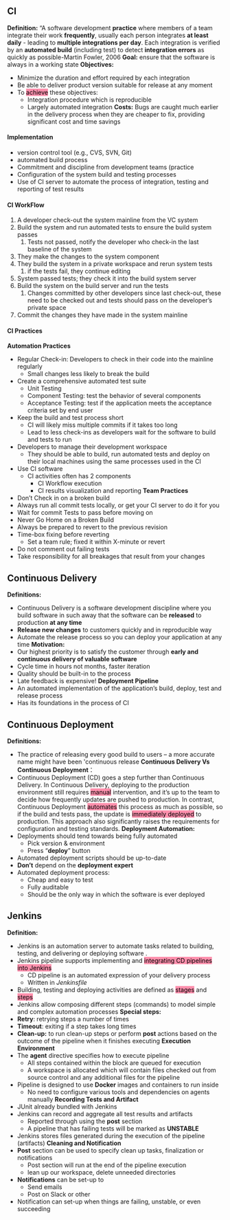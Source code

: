 
## CI
**Definition:**
“A software development **practice** where members of a team integrate their work **frequently**, usually each person integrates **at least daily** - leading to **multiple integrations per day**. Each integration is verified by an **automated build** (including test) to detect **integration errors** as quickly as possible-Martin Fowler, 2006
**Goal:**  ensure that the software is always in a working state
**Objectives:** 
- Minimize the duration and effort required by each integration
- Be able to deliver product version suitable for release at any moment
- To <mark style="background: #FF5582A6;">achieve</mark> these objectives:
	- Integration procedure which is reproducible
	- Largely automated integration
**Costs:** Bugs are caught much earlier in the delivery process when they are cheaper to fix, providing significant cost and time savings
#### Implementation
- version control tool (e.g., CVS, SVN, Git)
- automated build process
- Commitment and discipline from development teams (practice
- Configuration of the system build and testing processes
- Use of CI server to automate the process of integration, testing and reporting of test results
#### CI WorkFlow
1. A developer check-out the system mainline from the VC system
2. Build the system and run automated tests to ensure the build system passes
	1. Tests not passed, notify the developer who check-in the last baseline of the system
3. They make the changes to the system component
4. They build the system in a private workspace and rerun system tests
	1. if the tests fail, they continue editing
5. System passed tests; they check it into the build system server
6. Build the system on the build server and run the tests
	1. Changes committed by other developers since last check-out, these need to be checked out and tests should pass on the developer’s private space
7. Commit the changes they have made in the system mainline
#### CI Practices
**Automation Practices**
- Regular Check-in: Developers to check in their code into the mainline regularly 
	- Small changes less likely to break the build
- Create a comprehensive automated test suite
	- Unit Testing
	- Component Testing: test the behavior of several components
	- Acceptance Testing: test if the application meets the acceptance criteria set by end user
- Keep the build and test process short
	- CI will likely miss multiple commits if it takes too long
	- Lead to less check-ins as developers wait for the software to build and tests to run
- Developers to manage their development workspace
	- They should be able to build, run automated tests and deploy on their local machines using the same processes used in the CI
- Use CI software
	- CI activities often has 2 components
		- CI Workflow execution
		- CI results visualization and reporting
**Team Practices**
- Don’t Check in on a broken build
- Always run all commit tests locally, or get your CI server to do it for you
- Wait for commit Tests to pass before moving on
- Never Go Home on a Broken Build
- Always be prepared to revert to the previous revision
- Time-box fixing before reverting
	- Set a team rule; fixed it within X-minute or revert
- Do not comment out failing tests
- Take responsibility for all breakages that result from your changes
## Continuous Delivery
**Definitions:**
- Continuous Delivery is a software development discipline where you build software in such away that the software can be **released** to production **at any time**
- **Release new changes** to customers quickly and in reproducible way
- Automate the release process so you can deploy your application at any time
**Motivation:** 
- Our highest priority is to satisfy the customer through **early and continuous delivery of valuable software**
- Cycle time in hours not months, faster iteration
- Quality should be built-in to the process
- Late feedback is expensive!
**Deployment Pipeline**
- An automated implementation of the application’s build, deploy, test and release process
- Has its foundations in the process of CI
## Continuous Deployment
**Definitions:**
- The practice of releasing every good build to users – a more accurate name might have been 'continuous release
**Continuous Delivery Vs Continuous Deployment**：
- Continuous Deployment (CD) goes a step further than Continuous Delivery. In Continuous Delivery, deploying to the production environment still requires <mark style="background: #FF5582A6;">manual</mark> intervention, and it’s up to the team to decide how frequently updates are pushed to production. In contrast, Continuous Deployment <mark style="background: #FF5582A6;">automates</mark> this process as much as possible, so if the build and tests pass, the update is <mark style="background: #FF5582A6;">immediately deployed</mark> to production. This approach also significantly raises the requirements for configuration and testing standards.
**Deployment Automation:**
- Deployments should tend towards being fully automated
	- Pick version & environment
	- Press “**deploy**” button
- Automated deployment scripts should be up-to-date
- **Don’t** depend on the **deployment expert**
- Automated deployment process:
	- Cheap and easy to test
	- Fully auditable
	- Should be the only way in which the software is ever deployed

## Jenkins
**Definition:**
- Jenkins is an automation server to automate tasks related to building, testing, and delivering or deploying software .
- Jenkins pipeline supports implementing and <mark style="background: #FF5582A6;">integrating CD pipelines into Jenkins</mark>
	- CD pipeline is an automated expression of your delivery process
	- Written in *Jenkinsfile*
- Building, testing and deploying activities are defined as <mark style="background: #FF5582A6;">stages</mark> and <mark style="background: #FF5582A6;">steps</mark>
- Jenkins allow composing different steps (commands) to model simple and complex automation processes
**Special steps:**
- **Retry**: retrying steps a number of times
- **Timeout**: exiting if a step takes long times
- **Clean-up:** to run clean-up steps or perform **post** actions based on the outcome of the pipeline when it finishes executing
**Execution Environment**
- The **agent** directive specifies how to execute pipeline
	- All steps contained within the block are queued for execution
	- A workspace is allocated which will contain files checked out from source control and any additional files for the pipeline
- Pipeline is designed to use **Docker** images and containers to run inside
	- No need to configure various tools and dependencies on agents manually
**Recording Tests and Artifact**
- JUnit already bundled with Jenkins
- Jenkins can record and aggregate all test results and artifacts
	- Reported through using the **post** section
	- A pipeline that has failing tests will be marked as **UNSTABLE**
- Jenkins stores files generated during the execution of the pipeline (artifacts)
**Cleaning and Notification**
- **Post** section can be used to specify clean up tasks, finalization or notifications
	- Post section will run at the end of the pipeline execution
	- lean up our workspace, delete unneeded directories
- **Notifications** can be set-up to
	- Send emails
	- Post on Slack or other
- Notification can set-up when things are failing, unstable, or even succeeding

